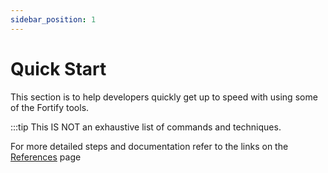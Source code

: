 ```yaml
---
sidebar_position: 1
---
```


# Quick Start

This section is to help developers quickly get up to speed with using some of the Fortify tools.

:::tip
This IS NOT an exhaustive list of commands and techniques.

For more detailed steps and documentation refer to the links on the [References](/references) page